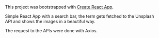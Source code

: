 This project was bootstrapped with [Create React App](https://github.com/facebook/create-react-app).

Simple React App with a search bar, the term gets fetched to the Unsplash API and shows the images in a beautiful way.

The request to the APIs were done with Axios.